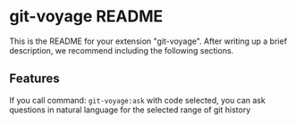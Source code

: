 # git-voyage README

This is the README for your extension "git-voyage". After writing up a brief description, we recommend including the following sections.

## Features
If you call command: `git-voyage:ask` with code selected, you can ask questions in natural language for the selected range of git history
